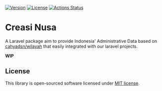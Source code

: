 [![Version](https://img.shields.io/packagist/v/creasi/laravel-nusa?style=flat-square)](https://packagist.org/packages/creasi/laravel-nusa)
[![License](https://img.shields.io/packagist/l/creasi/laravel-nusa?style=flat-square)](https://github.com/creasico/laravel-package/blob/master/LICENSE)
[![Actions Status](https://img.shields.io/github/workflow/status/creasico/laravel-package/Tests/master?style=flat-square&logo=github-actions)](https://github.com/creasico/laravel-package/actions)

# Creasi Nusa

A Laravel package aim to provide Indonesia' Administrative Data based on [cahyadsn/wilayah](https://github.com/cahyadsn/wilayah) that easily integrated with our laravel projects.

**WIP**

## License

This library is open-sourced software licensed under [MIT license](LICENSE).
